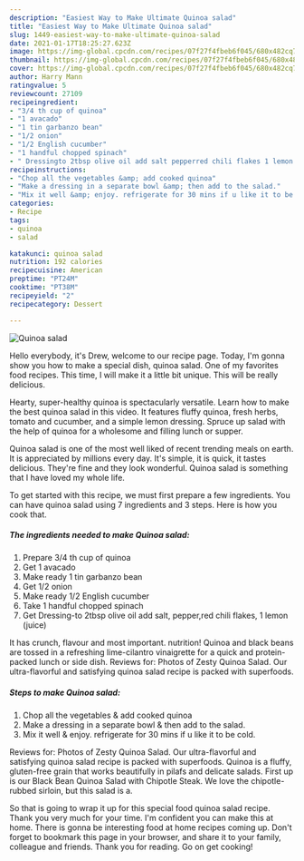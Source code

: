 ```yaml
---
description: "Easiest Way to Make Ultimate Quinoa salad"
title: "Easiest Way to Make Ultimate Quinoa salad"
slug: 1449-easiest-way-to-make-ultimate-quinoa-salad
date: 2021-01-17T18:25:27.623Z
image: https://img-global.cpcdn.com/recipes/07f27f4fbeb6f045/680x482cq70/quinoa-salad-recipe-main-photo.jpg
thumbnail: https://img-global.cpcdn.com/recipes/07f27f4fbeb6f045/680x482cq70/quinoa-salad-recipe-main-photo.jpg
cover: https://img-global.cpcdn.com/recipes/07f27f4fbeb6f045/680x482cq70/quinoa-salad-recipe-main-photo.jpg
author: Harry Mann
ratingvalue: 5
reviewcount: 27109
recipeingredient:
- "3/4 th cup of quinoa"
- "1 avacado"
- "1 tin garbanzo bean"
- "1/2 onion"
- "1/2 English cucumber"
- "1 handful chopped spinach"
- " Dressingto 2tbsp olive oil add salt pepperred chili flakes 1 lemon juice"
recipeinstructions:
- "Chop all the vegetables &amp; add cooked quinoa"
- "Make a dressing in a separate bowl &amp; then add to the salad."
- "Mix it well &amp; enjoy. refrigerate for 30 mins if u like it to be cold."
categories:
- Recipe
tags:
- quinoa
- salad

katakunci: quinoa salad 
nutrition: 192 calories
recipecuisine: American
preptime: "PT24M"
cooktime: "PT38M"
recipeyield: "2"
recipecategory: Dessert

---
```



![Quinoa salad](https://img-global.cpcdn.com/recipes/07f27f4fbeb6f045/680x482cq70/quinoa-salad-recipe-main-photo.jpg)

Hello everybody, it's Drew, welcome to our recipe page. Today, I'm gonna show you how to make a special dish, quinoa salad. One of my favorites food recipes. This time, I will make it a little bit unique. This will be really delicious.

Hearty, super-healthy quinoa is spectacularly versatile. Learn how to make the best quinoa salad in this video. It features fluffy quinoa, fresh herbs, tomato and cucumber, and a simple lemon dressing. Spruce up salad with the help of quinoa for a wholesome and filling lunch or supper.

Quinoa salad is one of the most well liked of recent trending meals on earth. It is appreciated by millions every day. It's simple, it is quick, it tastes delicious. They're fine and they look wonderful. Quinoa salad is something that I have loved my whole life.


To get started with this recipe, we must first prepare a few ingredients. You can have quinoa salad using 7 ingredients and 3 steps. Here is how you cook that.

<!--inarticleads1-->

##### The ingredients needed to make Quinoa salad:

1. Prepare 3/4 th cup of quinoa
1. Get 1 avacado
1. Make ready 1 tin garbanzo bean
1. Get 1/2 onion
1. Make ready 1/2 English cucumber
1. Take 1 handful chopped spinach
1. Get  Dressing-to 2tbsp olive oil add salt, pepper,red chili flakes, 1 lemon (juice)


It has crunch, flavour and most important. nutrition! Quinoa and black beans are tossed in a refreshing lime-cilantro vinaigrette for a quick and protein-packed lunch or side dish. Reviews for: Photos of Zesty Quinoa Salad. Our ultra-flavorful and satisfying quinoa salad recipe is packed with superfoods. 

<!--inarticleads2-->

##### Steps to make Quinoa salad:

1. Chop all the vegetables &amp; add cooked quinoa
1. Make a dressing in a separate bowl &amp; then add to the salad.
1. Mix it well &amp; enjoy. refrigerate for 30 mins if u like it to be cold.


Reviews for: Photos of Zesty Quinoa Salad. Our ultra-flavorful and satisfying quinoa salad recipe is packed with superfoods. Quinoa is a fluffy, gluten-free grain that works beautifully in pilafs and delicate salads. First up is our Black Bean Quinoa Salad with Chipotle Steak. We love the chipotle-rubbed sirloin, but this salad is a. 

So that is going to wrap it up for this special food quinoa salad recipe. Thank you very much for your time. I'm confident you can make this at home. There is gonna be interesting food at home recipes coming up. Don't forget to bookmark this page in your browser, and share it to your family, colleague and friends. Thank you for reading. Go on get cooking!
